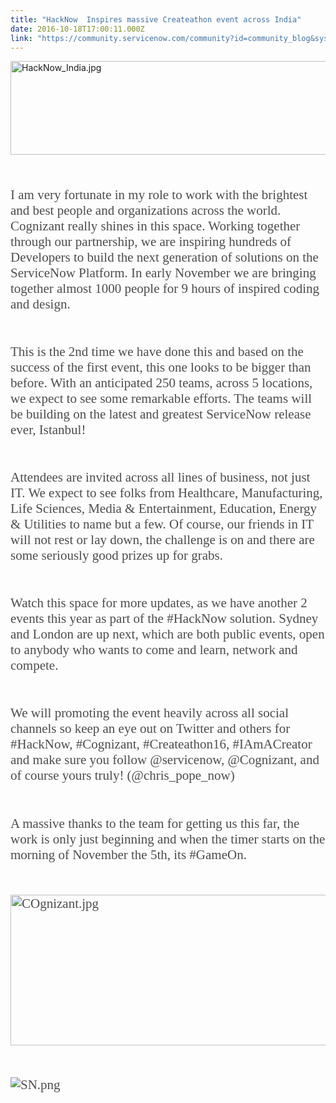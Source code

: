 ```yaml
---
title: "HackNow  Inspires massive Createathon event across India"
date: 2016-10-18T17:00:11.000Z
link: "https://community.servicenow.com/community?id=community_blog&sys_id=9fad66a9dbd0dbc01dcaf3231f9619d3"
---
```

<p><img  alt="HackNow_India.jpg" class="image-1 jive-image" src="e73267f5db5093049c9ffb651f961972.iix" style="width: 620px; height: 150px;"/></p><p style="margin-top: 3.2rem; margin-bottom: 3.2rem; font-family: 'Source Serif Pro', serif; font-size: 21px; background-position: initial; color: rgba(0, 0, 0, 0.701961);">I am very fortunate in my role to work with the brightest and best people and organizations across the world. Cognizant really shines in this space. Working together through our partnership, we are inspiring hundreds of Developers to build the next generation of solutions on the ServiceNow Platform. In early November we are bringing together almost 1000 people for 9 hours of inspired coding and design.</p><p style="margin-top: 3.2rem; margin-bottom: 3.2rem; font-family: 'Source Serif Pro', serif; font-size: 21px; background-position: initial; color: rgba(0, 0, 0, 0.701961);">This is the 2nd time we have done this and based on the success of the first event, this one looks to be bigger than before. With an anticipated 250 teams, across 5 locations, we expect to see some remarkable efforts. The teams will be building on the latest and greatest ServiceNow release ever, Istanbul!</p><p style="margin-top: 3.2rem; margin-bottom: 3.2rem; font-family: 'Source Serif Pro', serif; font-size: 21px; background-position: initial; color: rgba(0, 0, 0, 0.701961);">Attendees are invited across all lines of business, not just IT. We expect to see folks from Healthcare, Manufacturing, Life Sciences, Media &amp; Entertainment, Education, Energy &amp; Utilities to name but a few. Of course, our friends in IT will not rest or lay down, the challenge is on and there are some seriously good prizes up for grabs.</p><p style="margin-top: 3.2rem; margin-bottom: 3.2rem; font-family: 'Source Serif Pro', serif; font-size: 21px; background-position: initial; color: rgba(0, 0, 0, 0.701961);">Watch this space for more updates, as we have another 2 events this year as part of the #HackNow solution. Sydney and London are up next, which are both public events, open to anybody who wants to come and learn, network and compete.</p><p style="margin-top: 3.2rem; margin-bottom: 3.2rem; font-family: 'Source Serif Pro', serif; font-size: 21px; background-position: initial; color: rgba(0, 0, 0, 0.701961);">We will promoting the event heavily across all social channels so keep an eye out on Twitter and others for #HackNow, #Cognizant, #Createathon16, #IAmACreator and make sure you follow @servicenow, @Cognizant, and of course yours truly! (@chris_pope_now)</p><p style="margin-top: 3.2rem; margin-bottom: 3.2rem; font-family: 'Source Serif Pro', serif; font-size: 21px; background-position: initial; color: rgba(0, 0, 0, 0.701961);">A massive thanks to the team for getting us this far, the work is only just beginning and when the timer starts on the morning of November the 5th, its #GameOn.</p><p style="margin-top: 3.2rem; margin-bottom: 3.2rem; font-family: 'Source Serif Pro', serif; font-size: 21px; background-position: initial; color: rgba(0, 0, 0, 0.701961);"><img  alt="COgnizant.jpg" class="image-2 jive-image" src="b6bb4d42dbd41b04ed6af3231f9619a2.iix" style="width: 620px; height: 241px; display: block; margin-left: auto; margin-right: auto;"/></p><p style="margin-top: 3.2rem; margin-bottom: 3.2rem; font-family: 'Source Serif Pro', serif; font-size: 21px; background-position: initial; color: rgba(0, 0, 0, 0.701961);"><img  alt="SN.png" class="image-3 jive-image" src="e8bc284adb149344e9737a9e0f961949.iix" style="height: auto; display: block; margin-left: auto; margin-right: auto;"/></p>